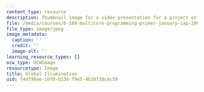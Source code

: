 ```yaml
---
content_type: resource
description: Thumbnail image for a video presentation for a project on multicore programming.
file: /media/courses/6-189-multicore-programming-primer-january-iap-2007/f4df99ae16f0b136f9e54b10738c4c59_p1.jpg
file_type: image/jpeg
image_metadata:
  caption: ''
  credit: ''
  image-alt: ''
learning_resource_types: []
ocw_type: OCWImage
resourcetype: Image
title: Global Illumination
uid: f4df99ae-16f0-b136-f9e5-4b10738c4c59
---
```

